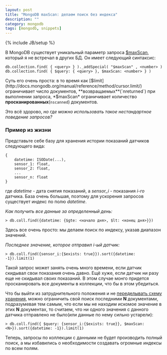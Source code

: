 ```yaml
---
layout: post
title: "MongoDB maxScan: делаем поиск без индекса"
description: ""
category: mongodb
tags: [mongodb, snippets]
---
```

{% include JB/setup %}

В MongoDB существует уникальный параметр запроса [$maxScan](http://docs.mongodb.org/manual/reference/operator/maxScan/), который я не встречал в других БД. Он имеет следующий синтаксис:

    db.collection.find( { <query> } )._addSpecial( "$maxScan" , <number> )
    db.collection.find( { $query: { <query> }, $maxScan: <number> } )
    
Суть его очень проста: в то время как [$limit](http://docs.mongodb.org/manual/reference/method/cursor.limit/) ограничивает число документов, **возвращаемых**(`nreturned`) при выполнении запроса, *$maxScan* ограничивает количество **просканированных**(`nscanned`) документов.

Это всё здорово, *но где можно использовать такое нестандартное поведение запросов?*

### Пример из жизни

Представьте себе базу для хранения истории показаний датчиков следующего вида:

    {
        datetime: ISODate(...),
        sensor_1: float,
        sensor_2: float,
        ...
        sensor_n: float
    }

где *datetime* - дата снятия показаний, а *sensor_i* -  показания *i-го* датчика. База очень большая, поэтому для ускорения запросов существует индекс по полю *datetime*.

*Как получить все данные за определенный день:*

    > db.coll.find({datetime: {$gte: <начало дня>, $lt: <конец дня>}})

Здесь все очень просто: мы делаем поиск по индексу, указав диапазон значений. 

*Последнее значение, которое отправил i-ый датчик:*

    > db.coll.find({sensor_i:{$exists: true}}).sort({datetime: -1}).limit(1)
    
Такой запрос может занять очень много времени, если датчик скидывал свои показания очень давно. Ещё хуже, если датчик ни разу еще не скидывал своих показаний. В этом случае монго придется просканировать все документы в коллекции, что бы в этом убедиться. 

Что бы выйти из затруднительного положения и не [переделывать схему хранения](http://habrahabr.ru/post/177761/), можно ограничить свой поиск последними **N** документами, подразумевая тем самым, что если мы не находим искомое значение в этих **N** документах, то считаем, что ни одного значения с данного датчика отправлено не было(или данные по нему сильно устарели):

    > db.coll.find({ $query: {sensor_i:{$exists: true}}, $maxScan: <N>}).sort({datetime: -1}).limit(1)
    
Теперь, запросы по коллекции с данными не будет производить полный поиск, а мы избавились о необходимости создавать огромные индексы по всем полям.